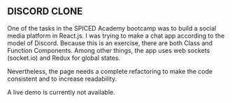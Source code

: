 ## DISCORD CLONE

One of the tasks in the SPICED Academy bootcamp was to build a social media platform in React.js. I was trying to make a chat app according to the model of Discord. Because this is an exercise, there are both Class and Function Components. Among other things, the app uses web sockets (socket.io) and Redux for global states.

Nevertheless, the page needs a complete refactoring to make the code consistent and to increase readability.

A live demo is currently not available.
